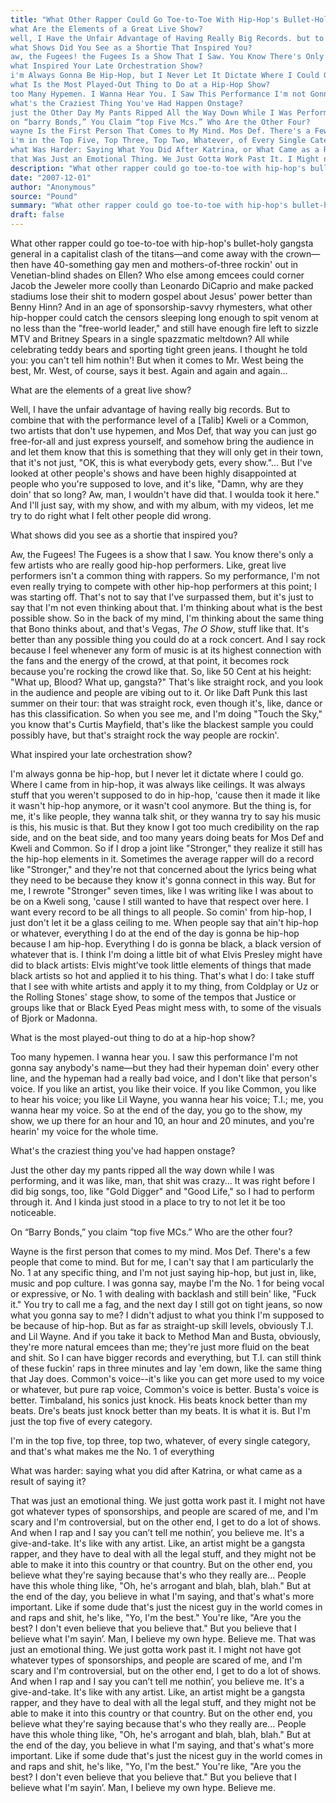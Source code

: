 ```yaml
---
title: "What Other Rapper Could Go Toe-to-Toe With Hip-Hop's Bullet-Holy Gangsta General in a Capitalist Clash of the Titans—and Come Away With the Crown—then Have 40-Something Gay Men and Mothers-of-Three Rockin' Out in Venetian-Blind Shades on Ellen? Who Else Among Emcees Could Corner Jacob the Jeweler More Coolly Than Leonardo Di Caprio and Make Packed Stadiums Lose Their Shit to Modern Gospel About Jesus' Power Better Than Benny Hinn? And in an Age of Sponsorship-Savvy Rhymesters, What Other Hip-Hopper Could Catch the Censors Sleeping Long Enough to Spit Venom at No Less Than the \"Free-World Leader,\" and Still Have Enough Fire Left to Sizzle Mtv and Britney Spears in a Single Spazzmatic Meltdown? All While Celebrating Teddy Bears and Sporting Tight Green Jeans. I Thought He Told You: You Can't Tell Him Nothin'! but When It Comes to Mr. West Being the Best, Mr. West, of Course, Says It Best. Again and Again and Again...
what Are the Elements of a Great Live Show?
well, I Have the Unfair Advantage of Having Really Big Records. but to Combine That With the Performance Level of a [talib] Kweli or a Common, Two Artists That Don't Use Hypemen, and Mos Def, That Way You Can Just Go Free-For-All and Just Express Yourself, and Somehow Bring the Audience in and Let Them Know That This Is Something That They Will Only Get in Their Town, That It's not Just, \"ok, This Is What Everybody Gets, Every Show.\"... but I've Looked at Other People's Shows and Have Been Highly Disappointed at People Who You're Supposed to Love, and It's Like, \"damn, Why Are They Doin' That So Long? Aw, Man, I Wouldn't Have Did That. I Woulda Took It Here.\" and I'll Just Say, With My Show, and With My Album, With My Videos, Let Me Try to Do Right What I Felt Other People Did Wrong.
what Shows Did You See as a Shortie That Inspired You?
aw, the Fugees! the Fugees Is a Show That I Saw. You Know There's Only a Few Artists Who Are Really Good Hip-Hop Performers. Like, Great Live Performers Isn't a Common Thing With Rappers. So My Performance, I'm not Even Really Trying to Compete With Other Hip-Hop Performers at This Point; I Was Starting Off. That's not to Say That I've Surpassed Them, but It's Just to Say That I'm not Even Thinking About That. I'm Thinking About What Is the Best Possible Show. So in the Back of My Mind, I'm Thinking About the Same Thing That Bono Thinks About, and That's Vegas, *the O Show*, Stuff Like That. It's Better Than Any Possible Thing You Could Do at a Rock Concert. and I Say Rock Because I Feel Whenever Any Form of Music Is at Its Highest Connection With the Fans and the Energy of the Crowd, at That Point, It Becomes Rock Because You're Rocking the Crowd Like That. So, Like 50 Cent at His Height: \"what Up, Blood? What Up, Gangsta?\" That's Like Straight Rock, and You Look in the Audience and People Are Vibing Out to It. or Like Daft Punk This Last Summer on Their Tour: That Was Straight Rock, Even Though It's, Like, Dance or Has This Classification. So When You See Me, and I'm Doing \"touch the Sky,\" You Know That's Curtis Mayfield, That's Like the Blackest Sample You Could Possibly Have, but That's Straight Rock the Way People Are Rockin'.
what Inspired Your Late Orchestration Show?
i'm Always Gonna Be Hip-Hop, but I Never Let It Dictate Where I Could Go. Where I Came from in Hip-Hop, It Was Always Like Ceilings. It Was Always Stuff That You Weren't Supposed to Do in Hip-Hop, 'cause Then It Made It Like It Wasn't Hip-Hop Anymore, or It Wasn't Cool Anymore. but the Thing Is, For Me, It's Like People, They Wanna Talk Shit, or They Wanna Try to Say His Music Is This, His Music Is That. but They Know I Got Too Much Credibility on the Rap Side, and on the Beat Side, and Too Many Years Doing Beats For Mos Def and Kweli and Common. So If I Drop a Joint Like \"stronger,\" They Realize It Still Has the Hip-Hop Elements in It. Sometimes the Average Rapper Will Do a Record Like \"stronger,\" and They're not That Concerned About the Lyrics Being What They Need to Be Because They Know It's Gonna Connect in This Way. but For Me, I Rewrote \"stronger\" Seven Times, Like I Was Writing Like I Was About to Be on a Kweli Song, 'cause I Still Wanted to Have That Respect Over Here. I Want Every Record to Be All Things to All People. So Comin' from Hip-Hop, I Just Don't Let It Be a Glass Ceiling to Me. When People Say That Ain't Hip-Hop or Whatever, Everything I Do at the End of the Day Is Gonna Be Hip-Hop Because I Am Hip-Hop. Everything I Do Is Gonna Be Black, a Black Version of Whatever That Is. I Think I'm Doing a Little Bit of What Elvis Presley Might Have Did to Black Artists: Elvis Might’ve Took Little Elements of Things That Made Black Artists So Hot and Applied It to His Thing. That's What I Do: I Take Stuff That I See With White Artists and Apply It to My Thing, from Coldplay or Uz or the Rolling Stones' Stage Show, to Some of the Tempos That Justice or Groups Like That or Black Eyed Peas Might Mess With, to Some of the Visuals of Bjork or Madonna.
what Is the Most Played-Out Thing to Do at a Hip-Hop Show?
too Many Hypemen. I Wanna Hear You. I Saw This Performance I'm not Gonna Say Anybody's Name—but They Had Their Hypeman Doin' Every Other Line, and the Hypeman Had a Really Bad Voice, and I Don't Like That Person's Voice. If You Like an Artist, You Like Their Voice. If You Like Common, You Like to Hear His Voice; You Like Lil Wayne, You Wanna Hear His Voice; T.i.; Me, You Wanna Hear My Voice. So at the End of the Day, You Go to the Show, My Show, We Up There For an Hour and 10, an Hour and 20 Minutes, and You're Hearin' My Voice For the Whole Time.
what's the Craziest Thing You've Had Happen Onstage?
just the Other Day My Pants Ripped All the Way Down While I Was Performing, and It Was Like, Man, That Shit Was Crazy... It Was Right Before I Did Big Songs, Too, Like \"gold Digger\" and \"good Life,\" So I Had to Perform Through It. and I Kinda Just Stood in a Place to Try to not Let It Be Too Noticeable.
on “barry Bonds,” You Claim “top Five Mcs.” Who Are the Other Four?
wayne Is the First Person That Comes to My Mind. Mos Def. There's a Few People That Come to Mind. but For Me, I Can't Say That I Am Particularly the No. 1 at Any Specific Thing, and I'm not Just Saying Hip-Hop, but Just in, Like, Music and Pop Culture. I Was Gonna Say, Maybe I'm the No. 1 For Being Vocal or Expressive, or No. 1 With Dealing With Backlash and Still Bein' Like, \"fuck It.\" You Try to Call Me a Fag, and the Next Day I Still Got on Tight Jeans, So Now What You Gonna Say to Me? I Didn't Adjust to What You Think I'm Supposed to Be Because of Hip-Hop. but as Far as Straight-Up Skill Levels, Obviously T.i. and Lil Wayne. and If You Take It Back to Method Man and Busta, Obviously, They're More Natural Emcees Than Me; They're Just More Fluid on the Beat and Shit. So I Can Have Bigger Records and Everything, but T.i. Can Still Think of These Fuckin' Raps in Three Minutes and Lay 'em Down, Like the Same Thing That Jay Does. Common's Voice--It's Like You Can Get More Used to My Voice or Whatever, but Pure Rap Voice, Common's Voice Is Better. Busta's Voice Is Better. Timbaland, His Sonics Just Knock. His Beats Knock Better Than My Beats. Dre's Beats Just Knock Better Than My Beats. It Is What It Is. but I'm Just the Top Five of Every Category.
i'm in the Top Five, Top Three, Top Two, Whatever, of Every Single Category, and That's What Makes Me the No. 1 of Everything
what Was Harder: Saying What You Did After Katrina, or What Came as a Result of Saying It?
that Was Just an Emotional Thing. We Just Gotta Work Past It. I Might not Have Got Whatever Types of Sponsorships, and People Are Scared of Me, and I'm Scary and I'm Controversial, but on the Other End, I Get to Do a Lot of Shows. and When I Rap and I Say You Can’t Tell Me Nothin’, You Believe Me. It's a Give-and-Take. It's Like With Any Artist. Like, an Artist Might Be a Gangsta Rapper, and They Have to Deal With All the Legal Stuff, and They Might not Be Able to Make It Into This Country or That Country. but on the Other End, You Believe What They're Saying Because That's Who They Really Are... People Have This Whole Thing Like, \"oh, He's Arrogant and Blah, Blah, Blah.\" but at the End of the Day, You Believe in What I'm Saying, and That's What's More Important. Like If Some Dude That's Just the Nicest Guy in the World Comes in and Raps and Shit, He's Like, \"yo, I'm the Best.\" You're Like, \"are You the Best? I Don't Even Believe That You Believe That.\" but You Believe That I Believe What I'm Sayin’. Man, I Believe My Own Hype. Believe Me. That Was Just an Emotional Thing. We Just Gotta Work Past It. I Might not Have Got Whatever Types of Sponsorships, and People Are Scared of Me, and I'm Scary and I'm Controversial, but on the Other End, I Get to Do a Lot of Shows. and When I Rap and I Say You Can’t Tell Me Nothin’, You Believe Me. It's a Give-and-Take. It's Like With Any Artist. Like, an Artist Might Be a Gangsta Rapper, and They Have to Deal With All the Legal Stuff, and They Might not Be Able to Make It Into This Country or That Country. but on the Other End, You Believe What They're Saying Because That's Who They Really Are... People Have This Whole Thing Like, \"oh, He's Arrogant and Blah, Blah, Blah.\" but at the End of the Day, You Believe in What I'm Saying, and That's What's More Important. Like If Some Dude That's Just the Nicest Guy in the World Comes in and Raps and Shit, He's Like, \"yo, I'm the Best.\" You're Like, \"are You the Best? I Don't Even Believe That You Believe That.\" but You Believe That I Believe What I'm Sayin’. Man, I Believe My Own Hype. Believe Me."
description: "What other rapper could go toe-to-toe with hip-hop's bullet-holy gangsta general in capitalist clash of titans? Who else among emcees could corner Jacob the Jeweler more coolly than Leonardo DiCaprio?..."
date: "2007-12-01"
author: "Anonymous"
source: "Pound"
summary: "What other rapper could go toe-to-toe with hip-hop's bullet-holy gangsta general in capitalist clash of titans? Who else among emcees could corner Jacob the Jeweler more coolly than Leonardo DiCaprio? What other hip-hopper could catch the censors sleeping long enough to spit venom at no less than the \"free-world leader\""
draft: false
---
```


What other rapper could go toe-to-toe with hip-hop's bullet-holy gangsta general in a capitalist clash of the titans—and come away with the crown—then have 40-something gay men and mothers-of-three rockin' out in Venetian-blind shades on Ellen? Who else among emcees could corner Jacob the Jeweler more coolly than Leonardo DiCaprio and make packed stadiums lose their shit to modern gospel about Jesus' power better than Benny Hinn? And in an age of sponsorship-savvy rhymesters, what other hip-hopper could catch the censors sleeping long enough to spit venom at no less than the "free-world leader," and still have enough fire left to sizzle MTV and Britney Spears in a single spazzmatic meltdown? All while celebrating teddy bears and sporting tight green jeans. I thought he told you: you can't tell him nothin'! But when it comes to Mr. West being the best, Mr. West, of course, says it best. Again and again and again...

What are the elements of a great live show?

Well, I have the unfair advantage of having really big records. But to combine that with the performance level of a [Talib] Kweli or a Common, two artists that don't use hypemen, and Mos Def, that way you can just go free-for-all and just express yourself, and somehow bring the audience in and let them know that this is something that they will only get in their town, that it's not just, "OK, this is what everybody gets, every show."... But I've looked at other people's shows and have been highly disappointed at people who you're supposed to love, and it's like, "Damn, why are they doin' that so long? Aw, man, I wouldn't have did that. I woulda took it here." And I'll just say, with my show, and with my album, with my videos, let me try to do right what I felt other people did wrong.

What shows did you see as a shortie that inspired you?

Aw, the Fugees! The Fugees is a show that I saw. You know there's only a few artists who are really good hip-hop performers. Like, great live performers isn't a common thing with rappers. So my performance, I'm not even really trying to compete with other hip-hop performers at this point; I was starting off. That's not to say that I've surpassed them, but it's just to say that I'm not even thinking about that. I'm thinking about what is the best possible show. So in the back of my mind, I'm thinking about the same thing that Bono thinks about, and that's Vegas, *The O Show*, stuff like that. It's better than any possible thing you could do at a rock concert. And I say rock because I feel whenever any form of music is at its highest connection with the fans and the energy of the crowd, at that point, it becomes rock because you're rocking the crowd like that. So, like 50 Cent at his height: "What up, Blood? What up, gangsta?" That's like straight rock, and you look in the audience and people are vibing out to it. Or like Daft Punk this last summer on their tour: that was straight rock, even though it's, like, dance or has this classification. So when you see me, and I'm doing "Touch the Sky," you know that's Curtis Mayfield, that's like the blackest sample you could possibly have, but that's straight rock the way people are rockin'.

What inspired your late orchestration show?

I'm always gonna be hip-hop, but I never let it dictate where I could go. Where I came from in hip-hop, it was always like ceilings. It was always stuff that you weren't supposed to do in hip-hop, 'cause then it made it like it wasn't hip-hop anymore, or it wasn't cool anymore. But the thing is, for me, it's like people, they wanna talk shit, or they wanna try to say his music is this, his music is that. But they know I got too much credibility on the rap side, and on the beat side, and too many years doing beats for Mos Def and Kweli and Common. So if I drop a joint like "Stronger," they realize it still has the hip-hop elements in it. Sometimes the average rapper will do a record like "Stronger," and they're not that concerned about the lyrics being what they need to be because they know it's gonna connect in this way. But for me, I rewrote "Stronger" seven times, like I was writing like I was about to be on a Kweli song, 'cause I still wanted to have that respect over here. I want every record to be all things to all people. So comin' from hip-hop, I just don't let it be a glass ceiling to me. When people say that ain't hip-hop or whatever, everything I do at the end of the day is gonna be hip-hop because I am hip-hop. Everything I do is gonna be black, a black version of whatever that is. I think I'm doing a little bit of what Elvis Presley might have did to black artists: Elvis might’ve took little elements of things that made black artists so hot and applied it to his thing. That's what I do: I take stuff that I see with white artists and apply it to my thing, from Coldplay or Uz or the Rolling Stones' stage show, to some of the tempos that Justice or groups like that or Black Eyed Peas might mess with, to some of the visuals of Bjork or Madonna.

What is the most played-out thing to do at a hip-hop show?

Too many hypemen. I wanna hear you. I saw this performance I'm not gonna say anybody's name—but they had their hypeman doin' every other line, and the hypeman had a really bad voice, and I don't like that person's voice. If you like an artist, you like their voice. If you like Common, you like to hear his voice; you like Lil Wayne, you wanna hear his voice; T.I.; me, you wanna hear my voice. So at the end of the day, you go to the show, my show, we up there for an hour and 10, an hour and 20 minutes, and you're hearin' my voice for the whole time.

What's the craziest thing you've had happen onstage?

Just the other day my pants ripped all the way down while I was performing, and it was like, man, that shit was crazy... It was right before I did big songs, too, like "Gold Digger" and "Good Life," so I had to perform through it. And I kinda just stood in a place to try to not let it be too noticeable.

On “Barry Bonds,” you claim “top five MCs.” Who are the other four?

Wayne is the first person that comes to my mind. Mos Def. There's a few people that come to mind. But for me, I can't say that I am particularly the No. 1 at any specific thing, and I'm not just saying hip-hop, but just in, like, music and pop culture. I was gonna say, maybe I'm the No. 1 for being vocal or expressive, or No. 1 with dealing with backlash and still bein' like, "Fuck it." You try to call me a fag, and the next day I still got on tight jeans, so now what you gonna say to me? I didn't adjust to what you think I'm supposed to be because of hip-hop. But as far as straight-up skill levels, obviously T.I. and Lil Wayne. And if you take it back to Method Man and Busta, obviously, they're more natural emcees than me; they're just more fluid on the beat and shit. So I can have bigger records and everything, but T.I. can still think of these fuckin' raps in three minutes and lay 'em down, like the same thing that Jay does. Common's voice--it's like you can get more used to my voice or whatever, but pure rap voice, Common's voice is better. Busta's voice is better. Timbaland, his sonics just knock. His beats knock better than my beats. Dre's beats just knock better than my beats. It is what it is. But I'm just the top five of every category.

I'm in the top five, top three, top two, whatever, of every single category, and that's what makes me the No. 1 of everything

What was harder: saying what you did after Katrina, or what came as a result of saying it?

That was just an emotional thing. We just gotta work past it. I might not have got whatever types of sponsorships, and people are scared of me, and I'm scary and I'm controversial, but on the other end, I get to do a lot of shows. And when I rap and I say you can’t tell me nothin’, you believe me. It's a give-and-take. It's like with any artist. Like, an artist might be a gangsta rapper, and they have to deal with all the legal stuff, and they might not be able to make it into this country or that country. But on the other end, you believe what they're saying because that's who they really are... People have this whole thing like, "Oh, he's arrogant and blah, blah, blah." But at the end of the day, you believe in what I'm saying, and that's what's more important. Like if some dude that's just the nicest guy in the world comes in and raps and shit, he's like, "Yo, I'm the best." You're like, "Are you the best? I don't even believe that you believe that." But you believe that I believe what I'm sayin’. Man, I believe my own hype. Believe me. That was just an emotional thing. We just gotta work past it. I might not have got whatever types of sponsorships, and people are scared of me, and I'm scary and I'm controversial, but on the other end, I get to do a lot of shows. And when I rap and I say you can’t tell me nothin’, you believe me. It's a give-and-take. It's like with any artist. Like, an artist might be a gangsta rapper, and they have to deal with all the legal stuff, and they might not be able to make it into this country or that country. But on the other end, you believe what they're saying because that's who they really are... People have this whole thing like, "Oh, he's arrogant and blah, blah, blah." But at the end of the day, you believe in what I'm saying, and that's what's more important. Like if some dude that's just the nicest guy in the world comes in and raps and shit, he's like, "Yo, I'm the best." You're like, "Are you the best? I don't even believe that you believe that." But you believe that I believe what I'm sayin’. Man, I believe my own hype. Believe me.
